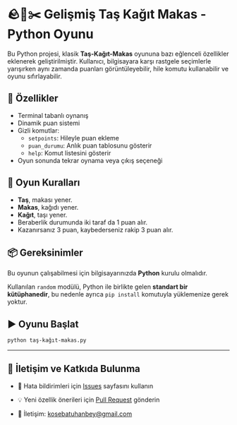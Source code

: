 # 🪨📄✂️ Gelişmiş Taş Kağıt Makas - Python Oyunu

Bu Python projesi, klasik **Taş-Kağıt-Makas** oyununa bazı eğlenceli özellikler eklenerek geliştirilmiştir. Kullanıcı, bilgisayara karşı rastgele seçimlerle yarışırken aynı zamanda puanları görüntüleyebilir, hile komutu kullanabilir ve oyunu sıfırlayabilir.

## 🚀 Özellikler

- Terminal tabanlı oynanış
- Dinamik puan sistemi
- Gizli komutlar:
  - `setpoints`: Hileyle puan ekleme
  - `puan_durumu`: Anlık puan tablosunu gösterir
  - `help`: Komut listesini gösterir
- Oyun sonunda tekrar oynama veya çıkış seçeneği

## 🧠 Oyun Kuralları

- **Taş**, makası yener.
- **Makas**, kağıdı yener.
- **Kağıt**, taşı yener.
- Beraberlik durumunda iki taraf da 1 puan alır.
- Kazanırsanız 3 puan, kaybederseniz rakip 3 puan alır.

## 📦 Gereksinimler

Bu oyunun çalışabilmesi için bilgisayarınızda **Python** kurulu olmalıdır.

Kullanılan `random` modülü, Python ile birlikte gelen **standart bir kütüphanedir**, bu nedenle ayrıca `pip install` komutuyla yüklemenize gerek yoktur.


## ▶️ Oyunu Başlat

```bash
python taş-kağıt-makas.py
```

---
## 🤝 İletişim ve Katkıda Bulunma

* 🐛 Hata bildirimleri için [Issues](https://github.com/Batuhanbey-kose/tas_kagit_makas/issues) sayfasını kullanın

* 💡 Yeni özellik önerileri için [Pull Request](https://github.com/Batuhanbey-kose/tas_kagit_makas/pulls) gönderin

* 📧 İletişim: kosebatuhanbey@gmail.com

